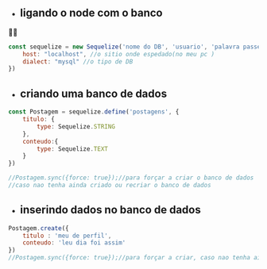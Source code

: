 * ## ligando o node com o banco 

👨‍💻

```js
const sequelize = new Sequelize('nome do DB', 'usuario', 'palavra passe do sevidor', {
    host: "localhost", //o sitio onde espedado(no meu pc ) 
    dialect: "mysql" //o tipo de DB
})
```
* ## criando uma banco de dados 
```js
const Postagem = sequelize.define('postagens', {
    titulo: {
        type: Sequelize.STRING
    },
    conteudo:{
        type: Sequelize.TEXT
    }
})

//Postagem.sync({force: true});//para forçar a criar o banco de dados 
//caso nao tenha ainda criado ou recriar o banco de dados 
```
* ## inserindo dados no banco de dados
```js 
Postagem.create({
    titulo : 'meu de perfil',
    conteudo: 'leu dia foi assim'
})
//Postagem.sync({force: true});//para forçar a criar, caso nao tenha ainda criado ou recriar a tabela
```

